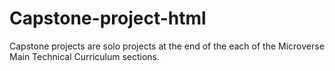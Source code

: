 # Capstone-project-html
Capstone projects are solo projects at the end of the each of the Microverse Main Technical Curriculum sections. 
